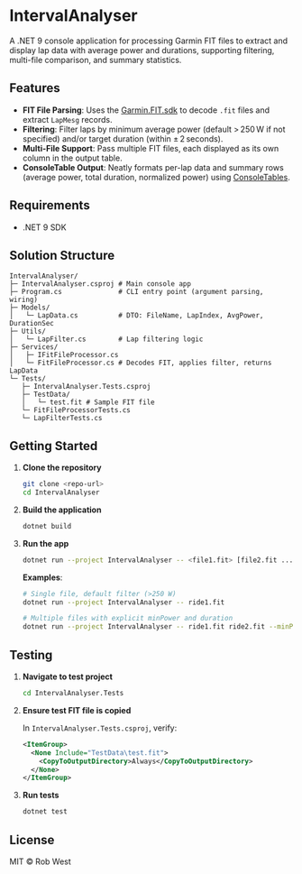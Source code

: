 # IntervalAnalyser

A .NET 9 console application for processing Garmin FIT files to extract and display lap data with average power and durations, supporting filtering, multi-file comparison, and summary statistics.

## Features

- **FIT File Parsing**: Uses the [Garmin.FIT.sdk](https://www.nuget.org/packages/Garmin.FIT.sdk) to decode `.fit` files and extract `LapMesg` records.
- **Filtering**: Filter laps by minimum average power (default > 250 W if not specified) and/or target duration (within ± 2 seconds).
- **Multi-File Support**: Pass multiple FIT files, each displayed as its own column in the output table.
- **ConsoleTable Output**: Neatly formats per-lap data and summary rows (average power, total duration, normalized power) using [ConsoleTables](https://www.nuget.org/packages/ConsoleTables).

## Requirements

- .NET 9 SDK

## Solution Structure

```
IntervalAnalyser/
├─ IntervalAnalyser.csproj # Main console app
├─ Program.cs              # CLI entry point (argument parsing, wiring)
├─ Models/
│   └─ LapData.cs          # DTO: FileName, LapIndex, AvgPower, DurationSec
├─ Utils/
│   └─ LapFilter.cs        # Lap filtering logic
├─ Services/
│   ├─ IFitFileProcessor.cs
│   └─ FitFileProcessor.cs # Decodes FIT, applies filter, returns LapData
└─ Tests/
   ├─ IntervalAnalyser.Tests.csproj
   ├─ TestData/
   │   └─ test.fit # Sample FIT file
   └─ FitFileProcessorTests.cs
   └─ LapFilterTests.cs
```

## Getting Started

1. **Clone the repository**

   ```bash
   git clone <repo-url>
   cd IntervalAnalyser
   ```

2. **Build the application**

   ```bash
   dotnet build
   ```

3. **Run the app**

   ```bash
   dotnet run --project IntervalAnalyser -- <file1.fit> [file2.fit ...] [--minPower <watts>] [--targetDuration <hh:mm:ss>]
   ```

   **Examples**:

   ```bash
   # Single file, default filter (>250 W)
   dotnet run --project IntervalAnalyser -- ride1.fit

   # Multiple files with explicit minPower and duration
   dotnet run --project IntervalAnalyser -- ride1.fit ride2.fit --minPower 200 --targetDuration 00:03:30
   ```

## Testing

1. **Navigate to test project**

   ```bash
   cd IntervalAnalyser.Tests
   ```

2. **Ensure test FIT file is copied**

   In `IntervalAnalyser.Tests.csproj`, verify:

   ```xml
   <ItemGroup>
     <None Include="TestData\test.fit">
       <CopyToOutputDirectory>Always</CopyToOutputDirectory>
     </None>
   </ItemGroup>
   ```

3. **Run tests**

   ```bash
   dotnet test
   ```

## License

MIT © Rob West
